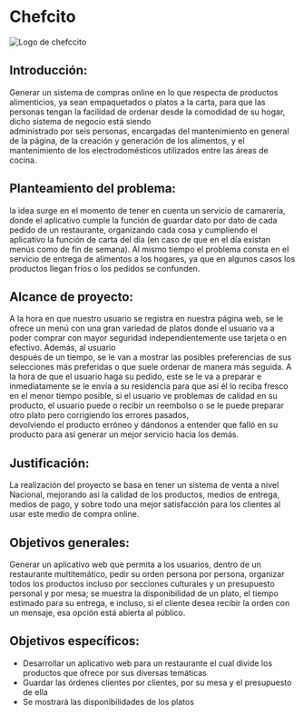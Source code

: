 # **Chefcito**
![Logo de chefccito](https://github.com/HailChefcito/Chefcito/assets/124916979/984139d2-be65-44f1-8411-f72f4d9273eb)

## Introducción:
  
  Generar un sistema de compras online en lo que respecta de productos alimenticios, ya sean empaquetados o platos a la carta, para que las personas tengan la facilidad de ordenar desde la comodidad de su hogar, dicho sistema de negocio está siendo <br>
  administrado por seis personas, encargadas del mantenimiento en general de la página, de la creación y generación de los alimentos, y el mantenimiento de los electrodomésticos utilizados entre las áreas de cocina.
  
## Planteamiento del problema:

  la idea surge en el momento de tener en cuenta un servicio de camarería, donde el aplicativo cumple la función de guardar dato por dato de cada pedido de un restaurante, organizando cada cosa y cumpliendo el aplicativo la función de carta del día 
  (en caso de que en el día existan menús como de fin de semana). Al mismo tiempo el problema consta en el servicio de entrega de alimentos a los hogares, ya que en algunos casos los productos llegan fríos o los pedidos se confunden.

## Alcance de proyecto:

  A la hora en que nuestro usuario se registra en nuestra página web, se le ofrece un menú con una gran variedad de platos donde el usuario va a poder comprar con mayor seguridad independientemente use tarjeta o en efectivo. Además, al usuario <br>
  después de un tiempo, se le van a mostrar las posibles preferencias de sus selecciones más preferidas o que suele ordenar de manera más seguida. A la hora de que el usuario haga su pedido, este se le va a preparar e inmediatamente se le envía 
  a su residencia para que así él lo reciba fresco en el menor tiempo posible, si el usuario ve problemas de calidad en su producto, el usuario puede o recibir un reembolso o se le puede preparar otro plato pero corrigiendo los errores pasados, <br>
  devolviendo el producto erróneo y dándonos a entender que falló en su producto para así generar un mejor servicio hacia los demás.

## Justificación:

  La realización del proyecto se basa en tener un sistema de venta a nivel Nacional, mejorando asi la calidad de los productos, medios de entrega, medios de pago, y sobre todo una mejor satisfacción para los clientes al usar este medio de compra online.

## Objetivos generales:

  Generar un aplicativo web que permita a los usuarios, dentro de un restaurante multitemático, pedir su orden persona por persona, organizar todos los productos incluso por secciones culturales y un presupuesto personal y por mesa; se muestra la disponibilidad de un plato, el tiempo estimado para su entrega, e incluso, si el cliente desea recibir la orden con un mensaje, esa opción está abierta al público.

## Objetivos específicos:

  * Desarrollar un aplicativo web para un restaurante el cual divide los productos que ofrece por sus diversas temáticas
  * Guardar las órdenes clientes por clientes, por su mesa y el presupuesto de ella
  * Se mostrará las disponibilidades de los platos



  
